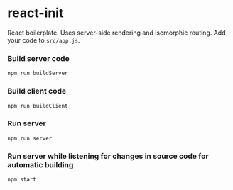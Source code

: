 # react-init
React boilerplate. Uses server-side rendering and isomorphic routing. Add your code to `src/app.js`.

### Build server code

`npm run buildServer`

### Build client code

`npm run buildClient`

### Run server

`npm run server`

### Run server while listening for changes in source code for automatic building

`npm start`
